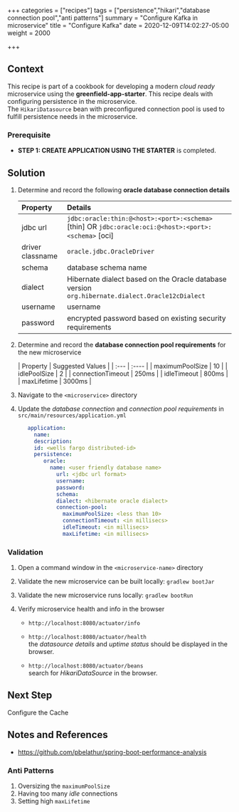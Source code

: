 +++
categories = ["recipes"]
tags = ["persistence","hikari","database connection pool","anti patterns"]
summary = "Configure Kafka in microservice"
title = "Configure Kafka"
date = 2020-12-09T14:02:27-05:00
weight = 2000

+++

## Context
This recipe is part of a cookbook for developing a modern _cloud ready_ microservice using the **greenfield-app-starter**. This recipe deals with configuring persistence in the microservice.  
The `HikariDatasource` bean with preconfigured connection pool is used to fulfill persistence needs in the microservice.

### Prerequisite

- **STEP 1: CREATE APPLICATION USING THE STARTER** is completed.

## Solution

1. Determine and record the following **oracle database connection details** 

   | Property        | Details  |
      | :---          |    :----   | 
   | jdbc url  |  `jdbc:oracle:thin:@<host>:<port>:<schema>` [thin] OR `jdbc:oracle:oci:@<host>:<port>:<schema>` [oci] |
   | driver classname | `oracle.jdbc.OracleDriver`    |
   | schema     | database schema name  | 
   | dialect    | Hibernate dialect based on the Oracle database version `org.hibernate.dialect.Oracle12cDialect` | 
   | username | username  | 
   | password | encrypted password based on existing security requirements| 


1. Determine and record the **database connection pool requirements** for the new microservice

   | Property        | Suggested Values  |
         | :---          |    :----   | 
   | maximumPoolSize  |  10  |
   | idlePoolSize | 2 | 
   | connectionTimeout | 250ms  |
   | idleTimeout     | 800ms  | 
   | maxLifetime    | 3000ms | 

 
1. Navigate to the `<microservice>` directory
   
1. Update the _database connection_ and _connection pool requirements_ in `src/main/resources/application.yml`

   ```yml
      application:
        name:
        description:
        id: <wells fargo distributed-id>
        persistence:
           oracle:
             name: <user friendly database name>
               url: <jdbc url format>
               username:
               password:
               schema:
               dialect: <hibernate oracle dialect>
               connection-pool:
                 maximumPoolSize: <less than 10>
                 connectionTimeout: <in millisecs>
                 idleTimeout: <in millisecs>
                 maxLifetime: <in millisecs>
   ```

### Validation

1. Open a command window in the `<microservice-name>` directory


1. Validate the new microservice can be built locally: `gradlew bootJar`


1. Validate the new microservice runs locally: `gradlew bootRun`


1. Verify microservice health and info in the browser

   - `http://localhost:8080/actuator/info`
     
   - `http://localhost:8080/actuator/health`  
      the _datasource details_ and _uptime status_ should be displayed in the browser.
   
   - `http://localhost:8080/actuator/beans`  
     search for _HikariDataSource_ in the browser.

## Next Step
Configure the Cache


## Notes and References

- https://github.com/pbelathur/spring-boot-performance-analysis

### Anti Patterns
1. Oversizing the `maximumPoolSize`
1. Having too many _idle_ connections
1. Setting high `maxLifetime`

